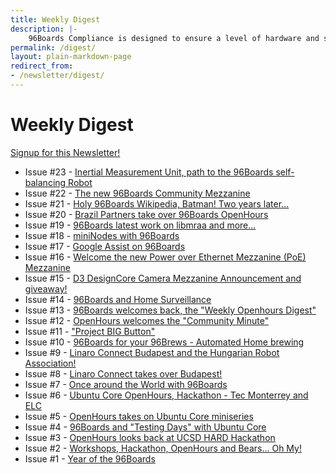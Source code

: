 ```yaml
---
title: Weekly Digest
description: |-
    96Boards Compliance is designed to ensure a level of hardware and software functionality and quality for the 96Boards Community Board program.
permalink: /digest/
layout: plain-markdown-page
redirect_from:
- /newsletter/digest/
---
```

# Weekly Digest

[Signup for this Newsletter!](http://eepurl.com/cswh4X)

- Issue #23 - [Inertial Measurement Unit, path to the 96Boards self-balancing Robot](http://eepurl.com/cZWipb)
- Issue #22 - [The new 96Boards Community Mezzanine](http://eepurl.com/cY-Qhb)
- Issue #21 - [Holy 96Boards Wikipedia, Batman! Two years later...](http://eepurl.com/cYi9iD)
- Issue #20 - [Brazil Partners take over 96Boards OpenHours](http://eepurl.com/cXvG5T)
- Issue #19 - [96Boards latest work on libmraa and more...](http://eepurl.com/cWG6xL)
- Issue #18 - [miniNodes with 96Boards](http://eepurl.com/cVXHoL)
- Issue #17 - [Google Assist on 96Boards](http://eepurl.com/cU_PMT)
- Issue #16 - [Welcome the new Power over Ethernet Mezzanine (PoE) Mezzanine](http://eepurl.com/cUlGRf)
- Issue #15 - [D3 DesignCore Camera Mezzanine Announcement and giveaway!](http://eepurl.com/cTwxjr)
- Issue #14 - [96Boards and Home Surveillance](http://eepurl.com/cSHnRb)
- Issue #13 - [96Boards welcomes back, the "Weekly Openhours Digest"](http://eepurl.com/cRnGyX)
- Issue #12 - [OpenHours welcomes the "Community Minute"](http://eepurl.com/cLanAX)
- Issue #11 - ["Project BIG Button"](http://eepurl.com/cJduhj)
- Issue #10 - [96Boards for your 96Brews - Automated Home brewing](http://eepurl.com/cH78jb)
- Issue #9  - [Linaro Connect Budapest and the Hungarian Robot Association!](http://eepurl.com/cGKh-r)
- Issue #8  - [Linaro Connect takes over Budapest!](http://eepurl.com/cFnF2n)
- Issue #7  - [Once around the World with 96Boards](http://eepurl.com/cErQoT)
- Issue #6  - [Ubuntu Core OpenHours, Hackathon - Tec Monterrey and ELC](http://eepurl.com/cDmJ4T)
- Issue #5  - [OpenHours takes on Ubuntu Core miniseries](http://eepurl.com/cCeZS5)
- Issue #4  - [96Boards and "Testing Days" with Ubuntu Core](http://eepurl.com/cAwDV5)
- Issue #3  - [OpenHours looks back at UCSD HARD Hackathon](http://us3.campaign-archive1.com/?u=14baaae786342d0d405ee59c2&id=8d9a76cc84)
- Issue #2  - [Workshops, Hackathon, OpenHours and Bears... Oh My!](http://eepurl.com/cyvHEH)
- Issue #1  - [Year of the 96Boards](http://eepurl.com/cxxyzr)
